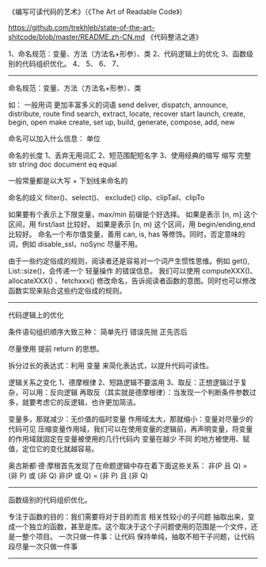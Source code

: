 《编写可读代码的艺术》（《The Art of Readable Code》）

https://github.com/trekhleb/state-of-the-art-shitcode/blob/master/README.zh-CN.md
《代码整洁之道》



1、命名规范：变量、方法（方法名+形参）、类
2、代码逻辑上的优化
3、函数级别的代码组织优化。
4、
5、
6、
7、




---------------------------------------------------------------------------------------------------------------------
命名规范：变量、方法（方法名+形参）、类

如：
一般用词	更加丰富多义的词语
send	deliver, dispatch, announce, distribute, route
find	search, extract, locate, recover
start	launch, create, begin, open
make	create, set up, build, generate, compose, add, new


命名可以加入什么信息：
单位


命名的长度
1、丢弃无用词汇
2、短范围配短名字
3、使用经典的缩写
    缩写	完整
    str	string
    doc	document
    eq	equal
    
一般常量都是以大写 + 下划线来命名的



命名的歧义
filter()、select()、 exclude()
clip、clipTail、clipTo

如果要有个表示上下限变量，max/min 前缀是个好选择。
如果是表示 [n, m] 这个区间，用 first/last 比较好。
如果是表示 [n, m) 这个区间，用 begin/ending,end 比较好。
命名一个布尔值变量，善用 can, is, has 等修饰。同时，否定意味的词，例如 disable_ssl，noSync 尽量不用。

由于一些约定俗成的规则，阅读者还是容易对一个词产生惯性思维。例如 get(), List::size()，会传递一个 轻量操作 的错误信息。
我们可以使用 computeXXX()、 allocateXXX() 、fetchxxx() 修改命名，告诉阅读者函数的意图。同时也可以修改函数实现来贴合这些约定俗成的规则。


---------------------------------------------------------------------------------------------------------------------

代码逻辑上的优化



条件语句组织顺序大致三种：
    简单先行
    错误先抛
    正先否后

尽量使用 提前 return 的思想。

拆分过长的表达式：利用 变量 来简化表达式，以提升代码可读性。

逻辑关系之变化
1、德摩根律
2、短路逻辑不要滥用
3、取反：正想逻辑过于复杂，可以用：反向逻辑 再取反（其实就是德摩根律）：当发现一个判断条件参数过多，就要考虑它的反逻辑，也许更加简洁。
                                     


变量多，那就减少：无价值的临时变量
作用域太大，那就缩小：变量对尽量少的代码可见 
压缩变量作用域，我们可以在使用变量的逻辑前，再声明变量，将变量的作用域就固定在变量被使用的几行代码内
变量在越少 不同 的地方被使用、赋值，定位它的变化就越容易。






奥古斯都·德·摩根首先发现了在命题逻辑中存在着下面这些关系：
非(P 且 Q) = (非 P) 或 (非 Q)
非(P 或 Q) = (非 P) 且 (非 Q)


---------------------------------------------------------------------------------------------------------------------
函数级别的代码组织优化。



专注于函数的目的：我们需要将对于目的而言 相关性较小的子问题 抽取出来，变成一个独立的函数，甚至是库。这个取决于这个子问题使用的范围是一个文件，还是一整个项目。
一次只做一件事：让代码 保持单纯，抽取不相干子问题，让代码段尽量一次只做一件事 










---------------------------------------------------------------------------------------------------------------------


